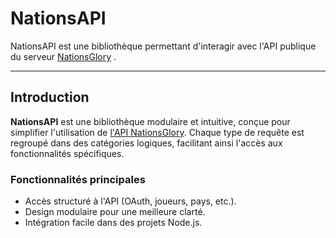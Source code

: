 # NationsAPI

<note type="tip">NationsAPI est une bibliothèque permettant d'interagir avec l'API publique du serveur <a href="https://nationsglory.fr/">NationsGlory</a>
.</note>

---

## Introduction

<p><b>NationsAPI</b> est une bibliothèque modulaire et intuitive, conçue pour simplifier l'utilisation de <a href="https://publicapi.nationsglory.fr/">l'API NationsGlory</a>. Chaque type de requête est regroupé dans des catégories logiques, facilitant ainsi l'accès aux fonctionnalités spécifiques.</p>

### Fonctionnalités principales

- Accès structuré à l'API (OAuth, joueurs, pays, etc.).
- Design modulaire pour une meilleure clarté.
- Intégration facile dans des projets Node.js.
